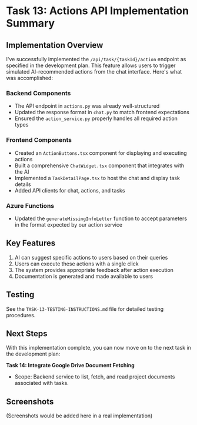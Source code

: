 # Task 13: Actions API Implementation Summary

## Implementation Overview

I've successfully implemented the `/api/task/{taskId}/action` endpoint as specified in the development plan. This feature allows users to trigger simulated AI-recommended actions from the chat interface. Here's what was accomplished:

### Backend Components
- The API endpoint in `actions.py` was already well-structured
- Updated the response format in `chat.py` to match frontend expectations
- Ensured the `action_service.py` properly handles all required action types

### Frontend Components
- Created an `ActionButtons.tsx` component for displaying and executing actions
- Built a comprehensive `ChatWidget.tsx` component that integrates with the AI
- Implemented a `TaskDetailPage.tsx` to host the chat and display task details
- Added API clients for chat, actions, and tasks

### Azure Functions
- Updated the `generateMissingInfoLetter` function to accept parameters in the format expected by our action service

## Key Features
1. AI can suggest specific actions to users based on their queries
2. Users can execute these actions with a single click
3. The system provides appropriate feedback after action execution
4. Documentation is generated and made available to users

## Testing
See the `TASK-13-TESTING-INSTRUCTIONS.md` file for detailed testing procedures.

## Next Steps
With this implementation complete, you can now move on to the next task in the development plan:

**Task 14: Integrate Google Drive Document Fetching**
- Scope: Backend service to list, fetch, and read project documents associated with tasks.

## Screenshots
(Screenshots would be added here in a real implementation)
